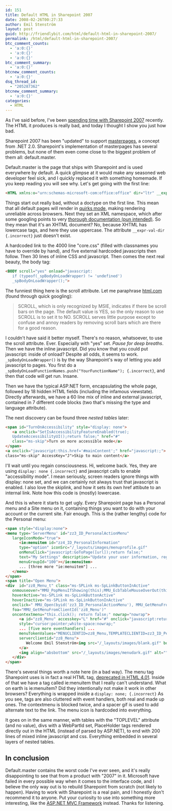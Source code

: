 ```yaml
---
id: 151
title: Default HTML in Sharepoint 2007
date: 2008-02-26T00:27:33
author: Emil Stenström
layout: post
guid: http://friendlybit.com/html/default-html-in-sharepoint-2007/
permalink: /html/default-html-in-sharepoint-2007/
btc_comment_counts:
  - 'a:0:{}'
  - 'a:0:{}'
  - 'a:0:{}'
btc_comment_summary:
  - 'a:0:{}'
btcnew_comment_counts:
  - 'a:0:{}'
dsq_thread_id:
  - "205287362"
btcnew_comment_summary:
  - 'a:0:{}'
categories:
  - HTML
---
```

As I've said before, I've been [spending time with Sharepoint 2007](/css/sharepoint-2007-from-an-interface-developers-view/) recently. The HTML it produces is really bad, and today I thought I show you just how bad.

Sharepoint 2007 has been "updated" to support [masterpages](http://msdn2.microsoft.com/en-us/library/wtxbf3hh.aspx), a concept from .NET 2.0. Sharepoint's implementation of masterpages has several problems, but none of them even come close to the biggest problem of them all: default.master.

Default.master is the page that ships with Sharepoint and is used everywhere by default. A quick glimpse at it would make any seasoned web developer feel sick, and I quickly replaced it with something homemade. If you keep reading you will see why. Let's get going with the first line:

```html {.incorrect}
<HTML xmlns:o="urn:schemas-microsoft-com:office:office" dir="ltr" __expr-val-dir="ltr">
```

Things start out really bad, without a doctype on the first line. This mean that all default pages will render in [quirks mode](http://en.wikipedia.org/wiki/Quirks_mode), making rendering unreliable across browsers. Next they set an XML namespace, which after some googling points to very [thorough documentation (pun intended)](http://msdn2.microsoft.com/en-us/library/ms875215(EXCHG.65).aspx). So they mean that it's an XHTML document? No, because XHTML has lowercase tags, and here they use uppercase. The attribute `__expr-val-dir {.incorrect}` just doesn't exist.

A hardcoded link to the 4000 line "core.css" (filled with classnames you have to override by hand), and five external hardcoded javascripts then follow. Then 30 lines of inline CSS and javascript. Then comes the next real beauty, the body tag:

```html {.incorrect}
<BODY scroll="yes" onload="javascript:
   if (typeof(_spBodyOnLoadWrapper) != 'undefined')
   _spBodyOnLoadWrapper();">
```

The funniest thing here is the scroll attribute. Let me paraphrase [html.com](http://html.com/attributes/body-scroll/) (found through quick googling):

> SCROLL, which is only recognized by MSIE, indicates if there be scroll bars on the page. The default value is YES, so the only reason to use SCROLL is to set it to NO. SCROLL serves little purpose except to confuse and annoy readers by removing scroll bars which are there for a good reason.

I couldn't have said it better myself. There's no reason, whatsoever, to use the scroll attribute. Ever. Especially with "yes" set. _Pause for deep breaths_. Then we have the inline javascript. Did you know that you could put javascript: inside of onload? Despite all odds, it seems to work. `_spBodyOnLoadWrapper()` is by the way Sharepoint's way of letting you add javascript to pages. You first do a `_spBodyOnLoadFunctionNames.push("YourFunctionName"); {.incorrect}`, and then that code will get run. Insane.

Then we have the typical ASP.NET form, encapsulating the whole page, followed by 18 hidden HTML fields (including the infamous viewstate). Directly afterwards, we have a 60 line mix of inline and external javascript, contained in 7 different code blocks (two that's missing the type and language attribute).

The next discovery can be found three _nested tables_ later:

```html {.incorrect}
<span id="TurnOnAccessibility" style="display: none">
   <a onclick="SetIsAccessibilityFeatureEnabled(true);
   UpdateAccessibilityUI();return false;" href="#"
   class="ms-skip">Turn on more accessible mode</a>
</span>
<a onclick="javascript:this.href='#mainContent';" href="javascript:;">
class="ms-skip" AccessKey="J">Skip to main content</a>
```

I'll wait until you regain consciousness. Hi, welcome back. Yes, they are using `display: none {.incorrect}` and javascript calls to enable "accessibility mode". I mean seriously, screen readers ignore things with display: none set, and we can certainly not always trust that javascript is enabled. I also love the skiplink, and how it sets its own href attibute to an internal link. Note how this code is (mostly) lowercase.

And this is where it starts to get ugly. Every Sharepoint page has a Personal menu and a Site menu on it, containing things you want to do with your account or the current site. Fair enough. This is the (rather lengthy) code for the Personal menu:

```html {.incorrect}
<span style="display:none">
<menu type='ServerMenu' id="zz3_ID_PersonalActionMenu"
   largeIconMode="true">
      <ie:menuitem id="zz4_ID_PersonalInformation"
      type="option" iconSrc="/_layouts/images/menuprofile.gif"
      onMenuClick="javascript:GoToPage([url]);return false;"
      text="My Settings" description="Update your user information, regional settings, and alerts."
      menuGroupId="100"></ie:menuitem>
      ... [three more "ie:menuitem"] ...
   </menu>
</span>
<span title="Open Menu">
<div  id="zz8_Menu_t" class="ms-SPLink ms-SpLinkButtonInActive"
   onmouseover="MMU_PopMenuIfShowing(this);MMU_EcbTableMouseOverOut(this, true)"
   hoverActive="ms-SPLink ms-SpLinkButtonActive"
   hoverInactive="ms-SPLink ms-SpLinkButtonInActive"
   onclick=" MMU_Open(byid('zz3_ID_PersonalActionMenu'), MMU_GetMenuFromClientId('zz8_Menu'),event,false, null, 0);"
   foa="MMU_GetMenuFromClientId('zz8_Menu')"
   oncontextmenu="this.click(); return false;" nowrap="nowrap">
      <a id="zz8_Menu" accesskey="L" href="#" onclick="javascript:return false;"
      style="cursor:pointer;white-space:nowrap;"
      ... [five more eventhandlers] ...
      menuTokenValues="MENUCLIENTID=zz8_Menu,TEMPLATECLIENTID=zz3_ID_PersonalActionMenu"
      serverclientid="zz8_Menu">
         Welcome Emil Stenström<img src="/_layouts/images/blank.gif" border="0" alt="Use SHIFT+ENTER to open the menu (new window)."/>
      </a>
      <img align="absbottom" src="/_layouts/images/menudark.gif" alt="" />
   </div>
</span>
```

There's several things worth a note here (in a bad way). The menu tag Sharepoint uses is in fact a real HTML tag, [deprecated in HTML 4.01](http://www.w3.org/TR/html401/struct/lists.html#h-10.4). Inside of that we have a tag called ie:menuitem that I really can't understand. What on earth is ie:menuitem? Did they intentionally not make it work in other browsers? Everything is wrapped inside a `display: none; {.incorrect}` As you see, tags are also cluttered with event handlers, both real and made up ones. The contextmenu is blocked twice, and a spacer gif is used to add alternate text to the link. The menu icon is hardcoded into everything.

It goes on in the same manner, with tables with the "TOPLEVEL" attribute (and no value), divs with a WebPartId set, PlaceHolder tags rendered directly out in the HTML (instead of parsed by ASP.NET), to end with 200 lines of mixed inline javascript and css. Everything embedded in several layers of nested tables.

## In conclusion

Default.master contains the worst code I've ever seen, and it's really disappointing to see that from a product with "2007" in it. Microsoft have failed in every possible way when it comes to the interface code, and I believe the only way out is to rebuild Sharepoint from scratch (not likely to happen). Having to work with Sharepoint is a real pain, and I honestly don't recommend it to anyone. Put your curiosity to use into something more interesting, like the [ASP.NET MVC Framework](http://weblogs.asp.net/scottgu/archive/2007/10/14/asp-net-mvc-framework.aspx) instead. Thanks for listening.

